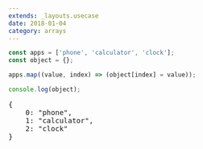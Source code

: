 ```yaml
---
extends: _layouts.usecase
date: 2018-01-04
category: arrays
---
```


```javascript
const apps = ['phone', 'calculator', 'clock'];
const object = {};

apps.map((value, index) => (object[index] = value));

console.log(object);
```

<pre class="output">
{
    0: "phone",
    1: "calculator",
    2: "clock"
}
</pre>
